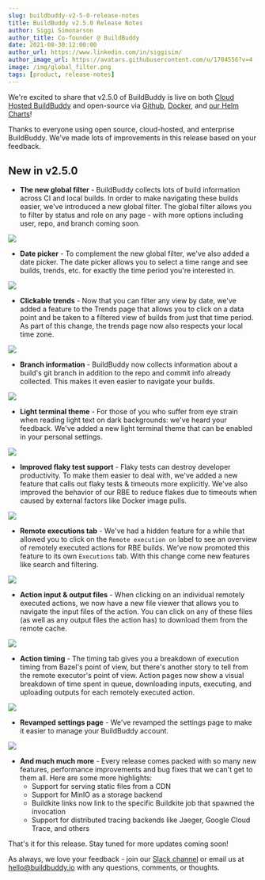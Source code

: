 ```yaml
---
slug: buildbuddy-v2-5-0-release-notes
title: BuildBuddy v2.5.0 Release Notes
author: Siggi Simonarson
author_title: Co-founder @ BuildBuddy
date: 2021-08-30:12:00:00
author_url: https://www.linkedin.com/in/siggisim/
author_image_url: https://avatars.githubusercontent.com/u/1704556?v=4
image: /img/global_filter.png
tags: [product, release-notes]
---
```


We're excited to share that v2.5.0 of BuildBuddy is live on both [Cloud Hosted BuildBuddy](https://app.buildbuddy.io/) and open-source via [Github](https://github.com/buildbuddy-io/buildbuddy), [Docker](https://github.com/buildbuddy-io/buildbuddy/blob/master/docs/on-prem.md#docker-image), and [our Helm Charts](https://github.com/buildbuddy-io/buildbuddy-helm)!

Thanks to everyone using open source, cloud-hosted, and enterprise BuildBuddy. We've made lots of improvements in this release based on your feedback.

<!-- truncate -->

## New in v2.5.0

- **The new global filter** - BuildBuddy collects lots of build information across CI and local builds. In order to make navigating these builds easier, we've introduced a new global filter. The global filter allows you to filter by status and role on any page - with more options including user, repo, and branch coming soon.

![](../static/img/blog/global_filter.png)

- **Date picker** - To complement the new global filter, we've also added a date picker. The date picker allows you to select a time range and see builds, trends, etc. for exactly the time period you're interested in.

![](../static/img/blog/date_picker.png)

- **Clickable trends** - Now that you can filter any view by date, we've added a feature to the Trends page that allows you to click on a data point and be taken to a filtered view of builds from just that time period. As part of this change, the trends page now also respects your local time zone.

![](../static/img/blog/trends.png)

- **Branch information** - BuildBuddy now collects information about a build's git branch in addition to the repo and commit info already collected. This makes it even easier to navigate your builds.

![](../static/img/blog/branch.png)

- **Light terminal theme** - For those of you who suffer from eye strain when reading light text on dark backgrounds: we've heard your feedback. We've added a new light terminal theme that can be enabled in your personal settings.

![](../static/img/blog/light_terminal.png)

- **Improved flaky test support** - Flaky tests can destroy developer productivity. To make them easier to deal with, we've added a new feature that calls out flaky tests & timeouts more explicitly. We've also improved the behavior of our RBE to reduce flakes due to timeouts when caused by external factors like Docker image pulls.

![](../static/img/blog/flaky_test.png)

- **Remote executions tab** - We've had a hidden feature for a while that allowed you to click on the `Remote execution on` label to see an overview of remotely executed actions for RBE builds. We've now promoted this feature to its own `Executions` tab. With this change come new features like search and filtering.

![](../static/img/blog/executions_tab.png)

- **Action input & output files** - When clicking on an individual remotely executed actions, we now have a new file viewer that allows you to navigate the input files of the action. You can click on any of these files (as well as any output files the action has) to download them from the remote cache.

![](../static/img/blog/file_tree.png)

- **Action timing** - The timing tab gives you a breakdown of execution timing from Bazel's point of view, but there's another story to tell from the remote executor's point of view. Action pages now show a visual breakdown of time spent in queue, downloading inputs, executing, and uploading outputs for each remotely executed action.

![](../static/img/blog/action_timeline.png)

- **Revamped settings page** - We've revamped the settings page to make it easier to manage your BuildBuddy account.

![](../static/img/blog/settings.png)

- **And much much more** - Every release comes packed with so many new features, performance improvements and bug fixes that we can't get to them all. Here are some more highlights:
  - Support for serving static files from a CDN
  - Support for MinIO as a storage backend
  - Buildkite links now link to the specific Buildkite job that spawned the invocation
  - Support for distributed tracing backends like Jaeger, Google Cloud Trace, and others

That's it for this release. Stay tuned for more updates coming soon!

As always, we love your feedback - join our [Slack channel](https://slack.buildbuddy.io) or email us at <hello@buildbuddy.io> with any questions, comments, or thoughts.
